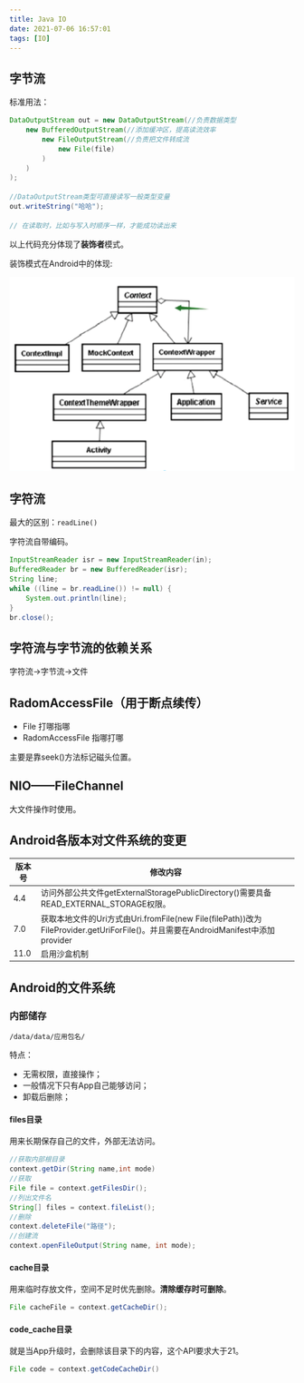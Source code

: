 ```yaml
---
title: Java IO
date: 2021-07-06 16:57:01
tags: [IO]
---
```


## 字节流

标准用法：

```java
DataOutputStream out = new DataOutputStream(//负责数据类型
    new BufferedOutputStream(//添加缓冲区，提高读流效率
        new FileOutputStream(//负责把文件转成流
            new File(file)
        )
    )
);

//DataOutputStream类型可直接读写一般类型变量
out.writeString("哈哈");

// 在读取时，比如与写入时顺序一样，才能成功读出来
```

以上代码充分体现了**装饰者**模式。

装饰模式在Android中的体现:

![装饰模式在Android中的体现](装饰者模式在Android中的体现.png)

## 字符流

最大的区别：`readLine()`

字符流自带编码。

```java
InputStreamReader isr = new InputStreamReader(in);
BufferedReader br = new BufferedReader(isr);
String line;
while ((line = br.readLine()) != null) {
    System.out.println(line);
}
br.close();
```

## 字符流与字节流的依赖关系

字符流->字节流->文件

## RadomAccessFile（用于断点续传）

- File 打哪指哪
- RadomAccessFile 指哪打哪

主要是靠seek()方法标记磁头位置。

## NIO——FileChannel

大文件操作时使用。

## Android各版本对文件系统的变更

| 版本号 | 修改内容                                                                                                                         |
| ------ | -------------------------------------------------------------------------------------------------------------------------------- |
| 4.4    | 访问外部公共文件getExternalStoragePublicDirectory()需要具备READ_EXTERNAL_STORAGE权限。                                           |
| 7.0    | 获取本地文件的Uri方式由Uri.fromFile(new File(filePath))改为FileProvider.getUriForFile()。并且需要在AndroidManifest中添加provider |
| 11.0   | 启用沙盒机制                                                                                                                     |

## Android的文件系统

### 内部储存

`/data/data/应用包名/`

特点：

- 无需权限，直接操作；
- 一般情况下只有App自己能够访问；
- 卸载后删除；

#### files目录

用来长期保存自己的文件，外部无法访问。

```java
//获取内部根目录
context.getDir(String name,int mode)
//获取
File file = context.getFilesDir();
//列出文件名
String[] files = context.fileList();
//删除
context.deleteFile("路径");
//创建流
context.openFileOutput(String name, int mode);
```

#### cache目录

用来临时存放文件，空间不足时优先删除。**清除缓存时可删除**。

```java
File cacheFile = context.getCacheDir();
```

#### code_cache目录

就是当App升级时，会删除该目录下的内容，这个API要求大于21。

```java
File code = context.getCodeCacheDir()
```